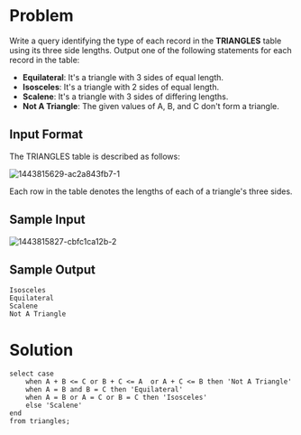 # Problem

Write a query identifying the type of each record in the **TRIANGLES** table using its three side lengths. Output one of the following statements for each record in the table:

- **Equilateral**: It's a triangle with 3 sides of equal length.
- **Isosceles**: It's a triangle with 2 sides of equal length.
- **Scalene**: It's a triangle with 3 sides of differing lengths.
- **Not A Triangle**: The given values of A, B, and C don't form a triangle.

## Input Format

The TRIANGLES table is described as follows:

![1443815629-ac2a843fb7-1](https://github.com/corneliuscornwallis3/SQL/assets/158492493/e73300d9-431b-41a1-944c-64c177ffa857)

Each row in the table denotes the lengths of each of a triangle's three sides.

## Sample Input

![1443815827-cbfc1ca12b-2](https://github.com/corneliuscornwallis3/SQL/assets/158492493/ab53bdf5-8986-4242-8638-92a656523c7e)

## Sample Output
```
Isosceles
Equilateral
Scalene
Not A Triangle
```

# Solution

```
select case
    when A + B <= C or B + C <= A  or A + C <= B then 'Not A Triangle'
    when A = B and B = C then 'Equilateral'
    when A = B or A = C or B = C then 'Isosceles'
    else 'Scalene'
end
from triangles;
```
